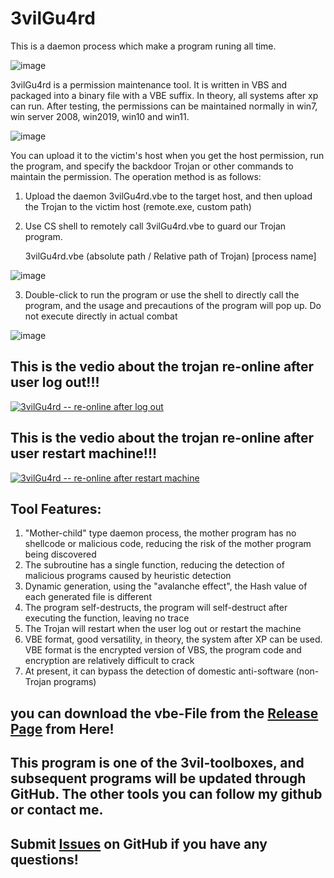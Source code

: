 # 3vilGu4rd
This is a daemon process which make a program runing all time.

![image](https://github.com/PDWR/3vilGu4rd/blob/main/images/logo.png)

3vilGu4rd is a permission maintenance tool. It is written in VBS and packaged into a binary file with a VBE suffix. In theory, all systems after xp can run. After testing, the permissions can be maintained normally in win7, win server 2008, win2019, win10 and win11.

![image](https://github.com/PDWR/3vilGu4rd/blob/main/images/1.png)


You can upload it to the victim's host when you get the host permission, run the program, and specify the backdoor Trojan or other commands to maintain the permission.
The operation method is as follows:
1. Upload the daemon 3vilGu4rd.vbe to the target host, and then upload the Trojan to the victim host (remote.exe, custom path)
2. Use CS shell to remotely call 3vilGu4rd.vbe to guard our Trojan program.

   3vilGu4rd.vbe (absolute path / Relative path of Trojan) [process name]

![image](https://github.com/PDWR/3vilGu4rd/blob/main/images/2.png)

3. Double-click to run the program or use the shell to directly call the program, and the usage and precautions of the program will pop up. Do not execute directly in actual combat

![image](https://github.com/PDWR/3vilGu4rd/blob/main/images/3.png)


## This is the vedio about the trojan re-online after user log out!!!
[![3vilGu4rd -- re-online after log out](https://i.ytimg.com/vi/BjFGJIWzoQg/sddefault.jpg)](https://www.youtube.com/watch?v=BjFGJIWzoQg)


## This is the vedio about the trojan re-online after user restart machine!!!
[![3vilGu4rd -- re-online after restart machine](https://i.ytimg.com/vi/3sJ7Tt6wLhs/sddefault.jpg)](https://www.youtube.com/watch?v=3sJ7Tt6wLhs)


## Tool Features:
1. "Mother-child" type daemon process, the mother program has no shellcode or malicious code, reducing the risk of the mother program being discovered
2. The subroutine has a single function, reducing the detection of malicious programs caused by heuristic detection
3. Dynamic generation, using the "avalanche effect", the Hash value of each generated file is different
4. The program self-destructs, the program will self-destruct after executing the function, leaving no trace
5. The Trojan will restart when the user log out or restart the machine 
6. VBE format, good versatility, in theory, the system after XP can be used. VBE format is the encrypted version of VBS, the program code and encryption are relatively difficult to crack
7. At present, it can bypass the detection of domestic anti-software (non-Trojan programs)



## you can download the vbe-File from the [Release Page](https://github.com/PDWR/3vilGu4rd/releases/) from Here! 
## This program is one of the 3vil-toolboxes, and subsequent programs will be updated through GitHub. The other tools you can follow my github or contact me.
## Submit [Issues](https://github.com/PDWR/3vilGu4rd/issues) on GitHub if you have any questions!
